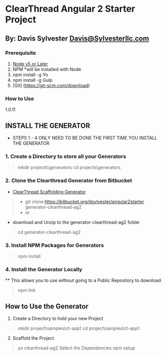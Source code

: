 # ClearThread Angular 2 Starter Project
## By:   Davis Sylvester <Davis@Sylvesterllc.com>

### Prerequisite

1.  [Node v5 or Later](https://nodejs.org/en/)
1.  NPM *will be installed with Node
1.  npm install -g Yo
1.  npm install -g Gulp
4.  [Git] (https://git-scm.com/download)


### How to Use
1.0.11

## INSTALL THE GENERATOR 
* STEPS 1 - 4 ONLY NEED TO BE DONE THE FIRST TIME YOU INSTALL THE GENERATOR

### 1.  Create a Directory to store all your Generators
> mkdir projects\generators
> cd projects\generators

### 2. Clone the Clearthread Generator from Bitbucket
* [ClearThread Scaffolding Generator](https://bitbucket.org/dsylvester/angular2starter)
> *  git clone https://bitbucket.org/dsylvester/angular2starter generator-clearthread-ag2
> *   or 
  *  download and Unzip to the generator-clearthread-ag2 folder 
> cd generator-clearthread-ag2

### 3. Install NPM Packages for Generators
> npm install 

### 4.  Install the Generator Locally
**  This allows you to use without going to a Public Repository to download
> npm link


## How to Use the Generator

1.  Create a Directory to hold your new Project
> mkdir project\samples\ct-app1
> cd project\samples\ct-app1

2. Scaffold the Project 
> yo clearthread-ag2
> Select the Dependencies
> npm setup
>